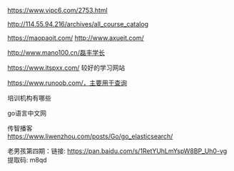 https://www.vipc6.com/2753.html

http://114.55.94.216/archives/all_course_catalog

https://maopaoit.com/
http://www.axueit.com/

http://www.mano100.cn/磊丰学长

https://www.itspxx.com/
较好的学习网站

https://www.runoob.com/，主要用于查询



培训机构有哪些

go语言中文网

传智播客    
https://www.liwenzhou.com/posts/Go/go_elasticsearch/

老男孩第四期：链接: https://pan.baidu.com/s/1RetYUhLmYspW8BP_Uh0-vg 提取码: m8qd